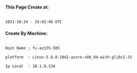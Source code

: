 
   
#### This Page Create at:

```bash

2021-10-24 - 15:42:48 UTC

```

#### Create By Machine:

```bash

Host Name : fv-az135-505

platform  : Linux-5.8.0-1042-azure-x86_64-with-glibc2.31

Ip Local  : 10.1.0.134

```

